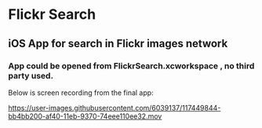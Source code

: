 # Flickr Search

## iOS App for search in Flickr images network

### App could be opened from FlickrSearch.xcworkspace , no third party used.


Below is screen recording from the final app:

https://user-images.githubusercontent.com/6039137/117449844-bb4bb200-af40-11eb-9370-74eee110ee32.mov
